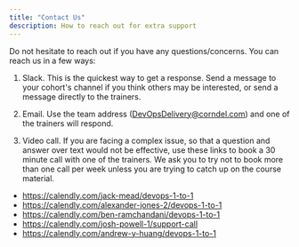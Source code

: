 ```yaml
---
title: "Contact Us"
description: How to reach out for extra support
---
```


Do not hesitate to reach out if you have any questions/concerns. You can reach us in a few ways:

1) Slack. This is the quickest way to get a response. Send a message to your cohort's channel if you think others may be interested, or send a message directly to the trainers.

2) Email. Use the team address (DevOpsDelivery@corndel.com) and one of the trainers will respond. 

3) Video call. If you are facing a complex issue, so that a question and answer over text would not be effective, use these links to book a 30 minute call with one of the trainers. We ask you to try not to book more than one call per week unless you are trying to catch up on the course material. 

* https://calendly.com/jack-mead/devops-1-to-1
* https://calendly.com/alexander-jones-2/devops-1-to-1
* https://calendly.com/ben-ramchandani/devops-1-to-1
* https://calendly.com/josh-powell-1/support-call
* https://calendly.com/andrew-y-huang/devops-1-to-1

